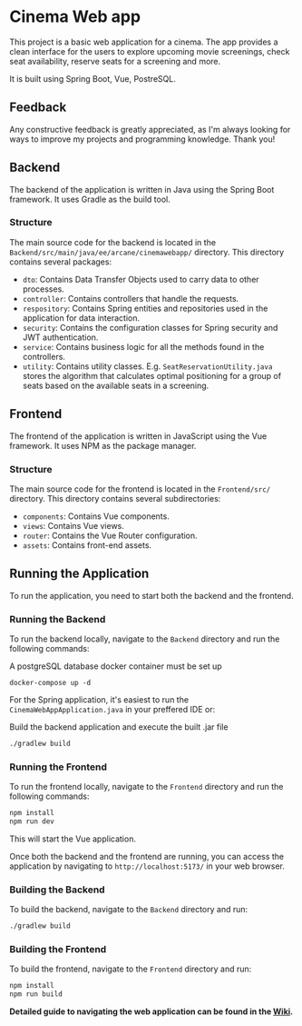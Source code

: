 # Cinema Web app
This project is a basic web application for a cinema. The app provides a clean interface for the users to explore upcoming movie screenings, check seat availability, reserve seats for a screening and more.

It is built using Spring Boot, Vue, PostreSQL.

## Feedback
Any constructive feedback is greatly appreciated, as I'm always looking for ways to improve my projects and programming knowledge. Thank you!

## Backend
The backend of the application is written in Java using the Spring Boot framework. It uses Gradle as the build tool.

### Structure

The main source code for the backend is located in the `Backend/src/main/java/ee/arcane/cinemawebapp/` directory. This directory contains several packages:

- `dto`: Contains Data Transfer Objects used to carry data to other processes.
- `controller`: Contains controllers that handle the requests.
- `respository`: Contains Spring entities and repositories used in the application for data interaction.
- `security`: Contains the configuration classes for Spring security and JWT authentication.
- `service`: Contains business logic for all the methods found in the controllers.
- `utility`: Contains utility classes. E.g. `SeatReservationUtility.java` stores the algorithm that calculates optimal positioning for a group of seats based on the available seats in a screening.

## Frontend

The frontend of the application is written in JavaScript using the Vue framework. It uses NPM as the package manager.

### Structure

The main source code for the frontend is located in the `Frontend/src/` directory. This directory contains several subdirectories:

- `components`: Contains Vue components.
- `views`: Contains Vue views.
- `router`: Contains the Vue Router configuration.
- `assets`: Contains front-end assets.

## Running the Application

To run the application, you need to start both the backend and the frontend.

### Running the Backend

To run the backend locally, navigate to the `Backend` directory and run the following commands:

A postgreSQL database docker container must be set up
```
docker-compose up -d
```

For the Spring application, it's easiest to run the `CinemaWebAppApplication.java` in your preffered IDE or:

Build the backend application and execute the built .jar file
```bash
./gradlew build
```

### Running the Frontend

To run the frontend locally, navigate to the `Frontend` directory and run the following commands:

```bash
npm install
npm run dev
```

This will start the Vue application.

Once both the backend and the frontend are running, you can access the application by navigating to `http://localhost:5173/` in your web browser.

### Building the Backend

To build the backend, navigate to the `Backend` directory and run:

```bash
./gradlew build
```

### Building the Frontend

To build the frontend, navigate to the `Frontend` directory and run:

```bash
npm install
npm run build
```

**Detailed guide to navigating the web application can be found in the [Wiki](https://github.com/ArcaneXVII/cinema-web-app/wiki).**
